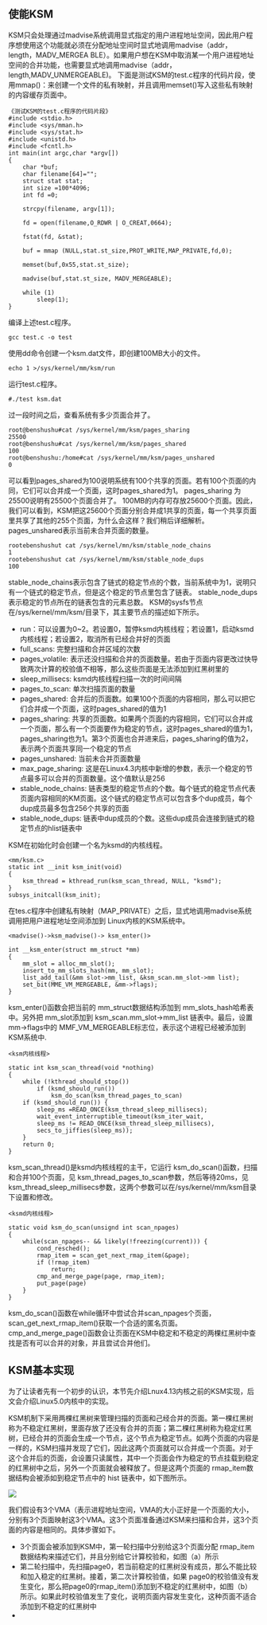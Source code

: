 ## 使能KSM

KSM只会处理通过madvise系统调用显式指定的用户进程地址空间，因此用户程序想使用这个功能就必须在分配地址空间时显式地调用madvise（addr，length，MADV_MERGEA BLE）。如果用户想在KSM中取消某一个用户进程地址空间的合并功能，也需要显式地调用madvise（addr，length,MADV_UNMERGEABLE)。 下面是测试KSM的test.c程序的代码片段，使用mmap()：来创建一个文件的私有映射，并且调用memset()写入这些私有映射的内容缓存页面中。

```
《测试KSM的test.c程序的代码片段》
#include <stdio.h>
#include <sys/mman.h>
#include <sys/stat.h>
#include <unistd.h>
#include <fcntl.h>
int main(int argc,char *argv[])
{
    char *buf;
    char filename[64]="";
    struct stat stat;
    int size =100*4096;
    int fd =0;

    strcpy(filename, argv[1]);

    fd = open(filename,O_RDWR | O_CREAT,0664);

    fstat(fd, &stat);

    buf = mmap (NULL,stat.st_size,PROT_WRITE,MAP_PRIVATE,fd,0);

    memset(buf,0x55,stat.st_size);

    madvise(buf,stat.st_size, MADV_MERGEABLE);

    while (1)
        sleep(1);
}
```

编译上述test.c程序。

```
gcc test.c -o test
```

使用dd命令创建一个ksm.dat文件，即创建100MB大小的文件。

```
echo 1 >/sys/kernel/mm/ksm/run
```

运行test.c程序。

```
#./test ksm.dat
```

过一段时间之后，查看系统有多少页面合并了。

```
root@benshushu#cat /sys/kernel/mm/ksm/pages_sharing
25500
root@benshushu#cat /sys/kernel/mm/ksm/pages_shared
100
root@benshushu:/home#cat /sys/kernel/mm/ksm/pages_unshared
0
```

可以看到pages_shared为100说明系统有100个共享的页面。若有100个页面的内同，它们可以合并成一个页面，这时pages_shared为1。 pages_sharing 为25500说明有25500个页面合并了。 100MB的内存可存放25600个页面。因此，我们可以看到，KSM把这25600个页面分别合并成1共享的页面，每一个共享页面里共享了其他的255个页面，为什么会这样？我们稍后详细解析。 pages_unshared表示当前未合并页面的数量。

```
rootebenshushut cat /sys/kernel/mn/ksm/stable_node_chains
1
rootebenshushut cat /sys/kernel/mm/ksm/stable_node_dups
100
```

stable_node_chains表示包含了链式的稳定节点的个数，当前系统中为1，说明只有一个链式的稳定节点，但是这个稳定的节点里包含了链表。 stable_node_dups表示稳定的节点所在的链表包含的元素总数。 KSM的sysfs节点在/sys/kernel/mm/ksm/目录下，其主要节点的描述如下所示。

-   run：可以设置为0~2。若设置0，暂停ksmd内核线程；若设置1，启动ksmd内核线程；若设置2，取消所有已经合并好的页面
-   full_scans: 完整扫描和合并区域的次数
-   pages_volatile: 表示还没扫描和合并的页面数量。若由于页面内容更改过快导致两次计算的校验值不相等，那么这些页面是无法添加到红黑树里的
-   sleep_millisecs: ksmd内核线程扫描一次的时间间隔
-   pages_to_scan: 单次扫描页面的数量
-   pages_shared: 合并后的页面数。如果100个页面的内容相同，那么可以把它们合并成一个页面，这时pages_shared的值为1
-   pages_sharing: 共享的页面数。如果两个页面的内容相同，它们可以合并成一个页面，那么有一个页面要作为稳定的节点，这时pages_shared的值为1，pages_sharing也为1。第3个页面也合并进来后，pages_sharing的值为2，表示两个页面共享同一个稳定的节点
-   pages_unshared: 当前未合并页面数量
-   max_page_sharing: 这是在Linux4.3内核中新增的参数，表示一个稳定的节点最多可以合并的页面数量。这个值默认是256
-   stable_node_chains: 链表类型的稳定节点的个数。每个链式的稳定节点代表页面内容相同的KM页面。这个链式的稳定节点可以包含多个dup成员，每个dup成员最多包含256个共享的页面
-   stable_node_dups: 链表中dup成员的个数。这些dup成员会连接到链式的稳定节点的hlist链表中

KSM在初始化时会创建一个名为ksmd的内核线程。

```
<mm/ksm.c>
static int __init ksm_init(void)
{
    ksm_thread = kthread_run(ksm_scan_thread, NULL, "ksmd");
}
subsys_initcall(ksm_init);
```

在tes.c程序中创建私有映射（MAP_PRIVATE）之后，显式地调用madvise系统调用把用户进程地址空间添加到 Linux内核的KSM系统中。

```
<madvise()->ksm_madvise()-> ksm_enter()>

int __ksm_enter(struct mm_struct *mm)
{
    mm_slot = alloc_mm_slot();
    insert_to_mm_slots_hash(mm, mm_slot);
    list_add_tail(&mm slot->mm_list, &ksm_scan.mm_slot->mm list);
    set_bit(MME_VM_MERGEABLE, &mm->flags);
}
```

ksm_enter()函数会把当前的 mm_struct数据结构添加到 mm_slots_hash哈希表中。另外把 mm_slot添加到 ksm_scan.mm_slot->mm_list 链表中。最后，设置mm->flags中的 MMF_VM_MERGEABLE标志位，表示这个进程已经被添加到KSM系统中.

```
<ksm内核线程>

static int ksm_scan_thread(void *nothing)
{
    while (!kthread_should_stop())
        if (ksmd_should_run())
            ksm_do_scan(ksm_thread_pages_to_scan)
    if (ksmd_should_run()) {
        sleep_ms =READ_ONCE(ksm_thread_sleep_millisecs);
        wait_event_interruptible_timeout(ksm_iter_wait,
        sleep_ms != READ_ONCE(ksm_thread_sleep_millisecs),
        secs_to_jiffies(sleep_ms));
    }
    return 0;
}
```

ksm_scan_thread()是ksmd内核线程的主干，它运行 ksm_do_scan()函数，扫描和合并100个页面，见 ksm_thread_pages_to_scan参数，然后等待20ms，见 ksm_thread_sleep_millisecs参数，这两个参数可以在/sys/kernel/mm/ksm目录下设置和修改。

```
<ksmd内核线程>

static void ksm_do_scan(unsignd int scan_npages)
{
    while(scan_npages-- && likely(!freezing(current))) {
        cond_resched();
        rmap_item = scan_get_next_rmap_item(&page);
        if (!rmap_item)
            return;
        cmp_and_merge_page(page, rmap_item);
        put_page(page)
    }
}
```

ksm_do_scan()函数在while循环中尝试合并scan_npages个页面， scan_get_next_rmap_item()获取一个合适的匿名页面。 cmp_and_merge_page()函数会让页面在KSM中稳定和不稳定的两棵红黑树中查找是否有可以合并的对象，并且尝试合并他们。



## KSM基本实现

为了让读者先有一个初步的认识，本节先介绍Lnux4.13内核之前的KSM实现，后文会介绍Linux5.0内核中的实现。

KSM机制下采用两棵红黑树来管理扫描的页面和己经合并的页面。第一棵红黑树称为不稳定红黑树，里面存放了还没有合并的页面；第二棵红黑树称为稳定红黑树，已经合并的页面会生成一个节点，这个节点为稳定节点。如两个页面的内容是一样的，KSM扫描并发现了它们，因此这两个页面就可以合并成一个页面。对于这个合并后的页面，会设置只读属性，其中一个页面会作为稳定的节点挂载到稳定的红黑树中之后，另外一个页面就会被释放了。但是这两个页面的 rmap_item数据结构会被添如到稳定节点中的 hist 链表中，如下图所示。

![](https://carlyleliu.github.io/picture/linux/kernel/mem/ksm1.png)

我们假设有3个VMA（表示进程地址空间，VMA的大小正好是一个页面的大小，分别有3个页面映射这3个VMA。这3个页面准备通过KSM来扫描和合并，这3个页面的内容是相同的。具体步骤如下。

-   3个页面会被添加到KSM中，第一轮扫描中分别给这3个页面分配 rmap_item数据结构来描述它们，并且分别给它计算校验和，如图（a）所示
-   第二轮扫描中，先扫描page0，若当前稳定的红黑树没有成员，那么不能比较和加入稳定的红黑树。接着，第二次计算校验值，如果 page0的校验值没有发生变化，那么把page0的rmap_item()添加到不稳定的红黑树中，如图（b）所示。如果此时校验值发生了变化，说明页面内容发生变化，这种页面不适合添加到不稳定的红黑树中
-   